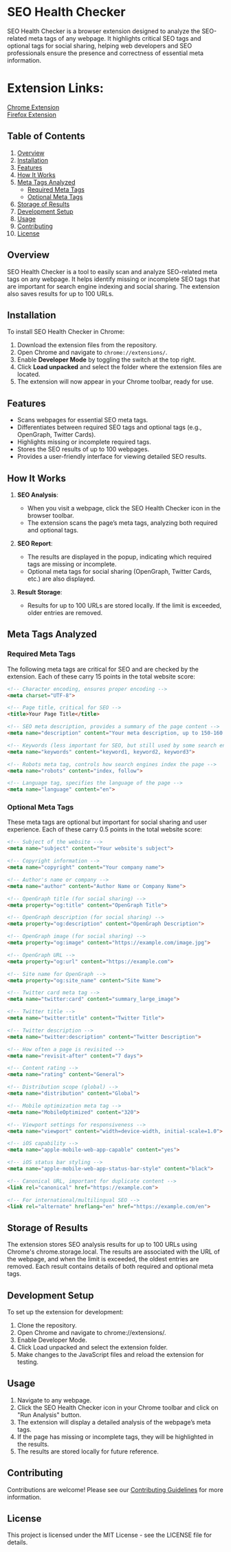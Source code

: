# SEO Health Checker

SEO Health Checker is a browser extension designed to analyze the SEO-related meta tags of any webpage. It highlights critical SEO tags and optional tags for social sharing, helping web developers and SEO professionals ensure the presence and correctness of essential meta information.

# Extension Links:
[Chrome Extension](https://chromewebstore.google.com/detail/seo-health-checker/dlebdpdkfegojclikbaangielkafnhag)
<br/>
[Firefox Extension](https://addons.mozilla.org/en-GB/firefox/addon/seo-health-checker/)

## Table of Contents

1. [Overview](#overview)
2. [Installation](#installation)
3. [Features](#features)
4. [How It Works](#how-it-works)
5. [Meta Tags Analyzed](#meta-tags-analyzed)
   - [Required Meta Tags](#required-meta-tags)
   - [Optional Meta Tags](#optional-meta-tags)
6. [Storage of Results](#storage-of-results)
7. [Development Setup](#development-setup)
8. [Usage](#usage)
9. [Contributing](#contributing)
10. [License](#license)

## Overview

SEO Health Checker is a tool to easily scan and analyze SEO-related meta tags on any webpage. It helps identify missing or incomplete SEO tags that are important for search engine indexing and social sharing. The extension also saves results for up to 100 URLs.

## Installation

To install SEO Health Checker in Chrome:

1. Download the extension files from the repository.
2. Open Chrome and navigate to `chrome://extensions/`.
3. Enable **Developer Mode** by toggling the switch at the top right.
4. Click **Load unpacked** and select the folder where the extension files are located.
5. The extension will now appear in your Chrome toolbar, ready for use.

## Features

- Scans webpages for essential SEO meta tags.
- Differentiates between required SEO tags and optional tags (e.g., OpenGraph, Twitter Cards).
- Highlights missing or incomplete required tags.
- Stores the SEO results of up to 100 webpages.
- Provides a user-friendly interface for viewing detailed SEO results.
  
## How It Works

1. **SEO Analysis**: 
   - When you visit a webpage, click the SEO Health Checker icon in the browser toolbar.
   - The extension scans the page’s meta tags, analyzing both required and optional tags.
   
2. **SEO Report**: 
   - The results are displayed in the popup, indicating which required tags are missing or incomplete.
   - Optional meta tags for social sharing (OpenGraph, Twitter Cards, etc.) are also displayed.

3. **Result Storage**: 
   - Results for up to 100 URLs are stored locally. If the limit is exceeded, older entries are removed.

## Meta Tags Analyzed

### Required Meta Tags
The following meta tags are critical for SEO and are checked by the extension. Each of these carry 15 points in the total website score:

```html
<!-- Character encoding, ensures proper encoding -->
<meta charset="UTF-8">

<!-- Page title, critical for SEO -->
<title>Your Page Title</title>

<!-- SEO meta description, provides a summary of the page content -->
<meta name="description" content="Your meta description, up to 150-160 characters">

<!-- Keywords (less important for SEO, but still used by some search engines) -->
<meta name="keywords" content="keyword1, keyword2, keyword3">

<!-- Robots meta tag, controls how search engines index the page -->
<meta name="robots" content="index, follow">

<!-- Language tag, specifies the language of the page -->
<meta name="language" content="en">
```

### Optional Meta Tags
These meta tags are optional but important for social sharing and user experience. Each of these carry 0.5 points in the total website score:

```html
<!-- Subject of the website -->
<meta name="subject" content="Your website's subject">

<!-- Copyright information -->
<meta name="copyright" content="Your company name">

<!-- Author's name or company -->
<meta name="author" content="Author Name or Company Name">

<!-- OpenGraph title (for social sharing) -->
<meta property="og:title" content="OpenGraph Title">

<!-- OpenGraph description (for social sharing) -->
<meta property="og:description" content="OpenGraph Description">

<!-- OpenGraph image (for social sharing) -->
<meta property="og:image" content="https://example.com/image.jpg">

<!-- OpenGraph URL -->
<meta property="og:url" content="https://example.com">

<!-- Site name for OpenGraph -->
<meta property="og:site_name" content="Site Name">

<!-- Twitter card meta tag -->
<meta name="twitter:card" content="summary_large_image">

<!-- Twitter title -->
<meta name="twitter:title" content="Twitter Title">

<!-- Twitter description -->
<meta name="twitter:description" content="Twitter Description">

<!-- How often a page is revisited -->
<meta name="revisit-after" content="7 days">

<!-- Content rating -->
<meta name="rating" content="General">

<!-- Distribution scope (global) -->
<meta name="distribution" content="Global">

<!-- Mobile optimization meta tag -->
<meta name="MobileOptimized" content="320">

<!-- Viewport settings for responsiveness -->
<meta name="viewport" content="width=device-width, initial-scale=1.0">

<!-- iOS capability -->
<meta name="apple-mobile-web-app-capable" content="yes">

<!-- iOS status bar styling -->
<meta name="apple-mobile-web-app-status-bar-style" content="black">

<!-- Canonical URL, important for duplicate content -->
<link rel="canonical" href="https://example.com">

<!-- For international/multilingual SEO -->
<link rel="alternate" hreflang="en" href="https://example.com/en">

```


## Storage of Results
The extension stores SEO analysis results for up to 100 URLs using Chrome's chrome.storage.local. The results are associated with the URL of the webpage, and when the limit is exceeded, the oldest entries are removed. Each result contains details of both required and optional meta tags.

## Development Setup
To set up the extension for development:

1. Clone the repository.
2. Open Chrome and navigate to chrome://extensions/.
3. Enable Developer Mode.
4. Click Load unpacked and select the extension folder.
5. Make changes to the JavaScript files and reload the extension for testing.

## Usage
1. Navigate to any webpage.
2. Click the SEO Health Checker icon in your Chrome toolbar and click on "Run Analysis" button.
3. The extension will display a detailed analysis of the webpage’s meta tags.
4. If the page has missing or incomplete tags, they will be highlighted in the results.
5. The results are stored locally for future reference.


## Contributing
Contributions are welcome! Please see our [Contributing Guidelines](./CONTRIBUTING.md) for more information.

## License
This project is licensed under the MIT License - see the LICENSE file for details.
